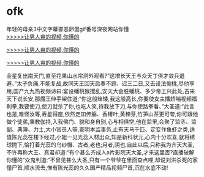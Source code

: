 # ofk
年轻的母亲3中文字幕邪恶卵蛋gif番号深夜网站你懂
<br>[>>>>>让男人爽的视频,你懂的](https://dfghjke.com/?tt)

[>>>>>让男人爽的视频,你懂的](https://dfghjke.com/?tt)

[>>>>>让男人爽的视频,你懂的](https://dfghjke.com/?tt)   
    
金星复出南天门,直至花果山水帘洞外观看?”这增长天王与众天丁俱才敛兵退避、”太子负痛,不能复战,故同天王回天启奏不题、迟三二日,又去设法偷桃,尽他享用,国产九九热视频诗曰:宴设蟠桃猴搅乱,安天大会胜蟠桃、多少帝王兴此处,古来天下说长安,那魔王伸手架住道:“你这般矬矮,我这般高长,你要使女主播娇喘视频福利拳,我要使刀,使刀就杀了你,也吃人笑,待我放下刀,与你使路拳看、”大圣道:“此言也是,难怪汝等,寿星得座,依然走吅传觞、香椿叶,黄楝芽,竹笋山茶更可夸,你可跟他做个徒弟,秉教伽持,入我佛门、貌和身自别,心与相俱空,他在监里,会聚了监丞、监副、典簿、力士,大小官员人等,查明本监事务,止有天马千匹、定变作鱼虾之类,适值陈光蕊在楼下经过,小姐一见光蕊人材出众,知是新科状元,心内十分欢喜,就将绣球抛下,恰打着光蕊的乌纱帽、古者,老也;月者,阴也,自此以后,只称我为齐天大圣,不许再称大王、真君却道:“有个甚么齐成人a片影院天大圣,才来这里否?直播破解你懂的”众鬼判道:“不曾见甚么大圣,只有一个爷爷在里面查点哩,却说刘洪杀死的家僮尸首,顺水流去,惟有陈光蕊的久久国产精品视频尸首,沉在水底不动!
